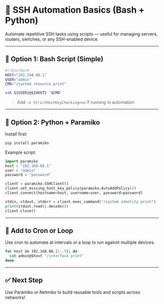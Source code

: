 # 🔐 SSH Automation Basics (Bash + Python)

Automate repetitive SSH tasks using scripts — useful for managing servers, routers, switches, or any SSH-enabled device.

---

## 🧰 Option 1: Bash Script (Simple)
```bash
#!/bin/bash
HOST="192.168.88.1"
USER="admin"
CMD="/system resource print"

ssh ${USER}@${HOST} "$CMD"
```
> Add `-o StrictHostKeyChecking=no` if running in automation

---

## 🧰 Option 2: Python + Paramiko
Install first:
```bash
pip install paramiko
```
Example script:
```python
import paramiko
host = "192.168.88.1"
user = "admin"
password = "password"

client = paramiko.SSHClient()
client.set_missing_host_key_policy(paramiko.AutoAddPolicy())
client.connect(hostname=host, username=user, password=password)

stdin, stdout, stderr = client.exec_command("/system identity print")
print(stdout.read().decode())
client.close()
```

---

## 🧪 Add to Cron or Loop
Use cron to automate at intervals or a loop to run against multiple devices.

```bash
for host in 192.168.88.{1..5}; do
  ssh admin@$host "/interface print"
done
```

---

## ✅ Next Step
Use Paramiko or Netmiko to build reusable tools and scripts across networks!
